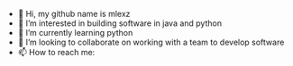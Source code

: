 - 👋 Hi, my github name is mlexz
- 👀 I’m interested in building software in java and python
- 🌱 I’m currently learning python 
- 💞️ I’m looking to collaborate on working with a team to develop software 
- 📫 How to reach me:

<!---
mlexz/mlexz is a ✨ special ✨ repository because its `README.md` (this file) appears on your GitHub profile.
You can click the Preview link to take a look at your changes.
--->
